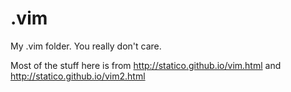 .vim
====

My .vim folder. You really don't care.


Most of the stuff here is from http://statico.github.io/vim.html and http://statico.github.io/vim2.html
